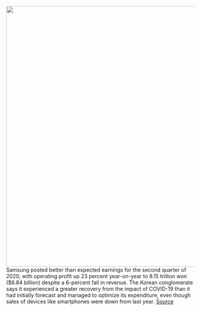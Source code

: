 <img src='https://cdn.vox-cdn.com/thumbor/BrGDyMyXUQYSxb6Gwd4aFQAUZZo=/0x0:2040x1360/1200x800/filters:focal(857x517:1183x843)/cdn.vox-cdn.com/uploads/chorus_image/image/67130646/vpavic_190731_z_flip_0247_1.0.jpg' width='700px' /><br/>
Samsung posted better than expected earnings for the second quarter of 2020, with operating profit up 23 percent year-on-year to 8.15 trillion won ($6.84 billion) despite a 6-percent fall in revenue. The Korean conglomerate says it experienced a greater recovery from the impact of COVID-19 than it had initially forecast and managed to optimize its expenditure, even though sales of devices like smartphones were down from last year.
<a href='https://www.theverge.com/2020/7/29/21347663/samsung-q2-earnings-covid-19-coronavirus'> Source <a/>